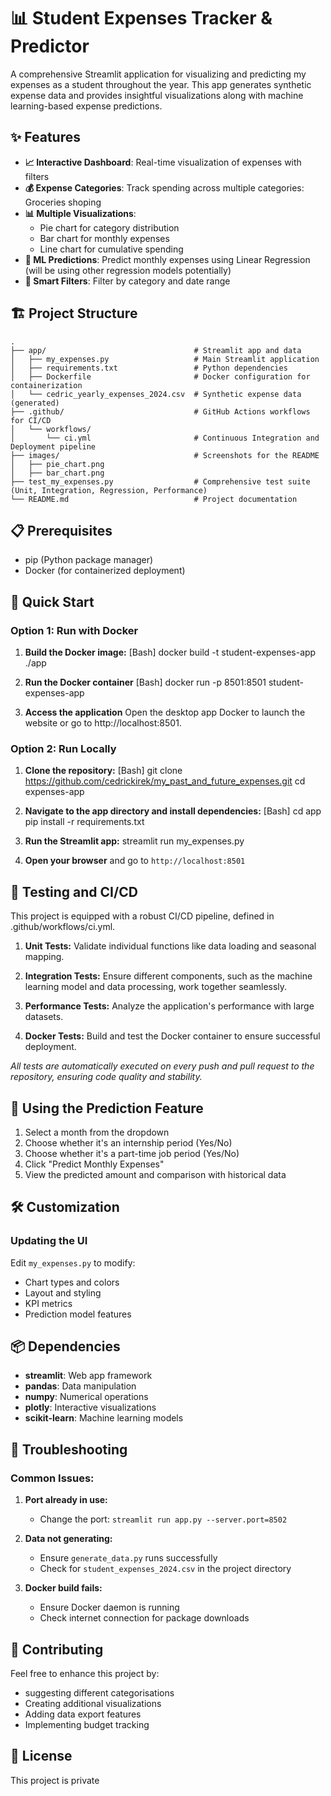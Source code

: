 # 📊 Student Expenses Tracker & Predictor

A comprehensive Streamlit application for visualizing and predicting my expenses as a student throughout the year. This app generates synthetic expense data and provides insightful visualizations along with machine learning-based expense predictions.

## ✨ Features

- **📈 Interactive Dashboard**: Real-time visualization of expenses with filters
- **💰 Expense Categories**: Track spending across multiple categories: Groceries shoping
- **📊 Multiple Visualizations**: 
  - Pie chart for category distribution
  - Bar chart for monthly expenses
  - Line chart for cumulative spending
- **🔮 ML Predictions**: Predict monthly expenses using Linear Regression (will be using other regression models potentially)
- **🎯 Smart Filters**: Filter by category and date range

## 🏗️ Project Structure

```
.
├── app/                                 # Streamlit app and data
│   ├── my_expenses.py                   # Main Streamlit application
│   ├── requirements.txt                 # Python dependencies
│   ├── Dockerfile                       # Docker configuration for containerization
│   └── cedric_yearly_expenses_2024.csv  # Synthetic expense data (generated)
├── .github/                             # GitHub Actions workflows for CI/CD
│   └── workflows/
│       └── ci.yml                       # Continuous Integration and Deployment pipeline
├── images/                              # Screenshots for the README
│   ├── pie_chart.png
│   ├── bar_chart.png
├── test_my_expenses.py                  # Comprehensive test suite (Unit, Integration, Regression, Performance)
└── README.md                            # Project documentation

```


## 📋 Prerequisites

- pip (Python package manager)
- Docker (for containerized deployment)



## 🚀 Quick Start

### Option 1: Run with Docker
1. **Build the Docker image:**
[Bash]
docker build -t student-expenses-app ./app

2. **Run the Docker container**
[Bash]
docker run -p 8501:8501 student-expenses-app

3. **Access the application**
Open the desktop app Docker to launch the website or go to http://localhost:8501.


### Option 2: Run Locally

1. **Clone the repository:**
[Bash]
git clone https://github.com/cedrickirek/my_past_and_future_expenses.git
cd expenses-app

2. **Navigate to the app directory and install dependencies:**
[Bash]
cd app
pip install -r requirements.txt

3. **Run the Streamlit app:**
streamlit run my_expenses.py

4. **Open your browser** and go to `http://localhost:8501`




## 🚀 Testing and CI/CD

This project is equipped with a robust CI/CD pipeline, defined in .github/workflows/ci.yml.

1. **Unit Tests:** Validate individual functions like data loading and seasonal mapping.

2. **Integration Tests:** Ensure different components, such as the machine learning model and data processing, work together seamlessly.

3. **Performance Tests:** Analyze the application's performance with large datasets.

4. **Docker Tests:** Build and test the Docker container to ensure successful deployment.

*All tests are automatically executed on every push and pull request to the repository, ensuring code quality and stability.*




## 🎯 Using the Prediction Feature

1. Select a month from the dropdown
2. Choose whether it's an internship period (Yes/No)
3. Choose whether it's a part-time job period (Yes/No)
4. Click "Predict Monthly Expenses"
5. View the predicted amount and comparison with historical data

## 🛠️ Customization

### Updating the UI
Edit `my_expenses.py` to modify:
- Chart types and colors
- Layout and styling
- KPI metrics
- Prediction model features

## 📦 Dependencies

- **streamlit**: Web app framework
- **pandas**: Data manipulation
- **numpy**: Numerical operations
- **plotly**: Interactive visualizations
- **scikit-learn**: Machine learning models

## 🐛 Troubleshooting

### Common Issues:

1. **Port already in use:**
   - Change the port: `streamlit run app.py --server.port=8502`

2. **Data not generating:**
   - Ensure `generate_data.py` runs successfully
   - Check for `student_expenses_2024.csv` in the project directory

3. **Docker build fails:**
   - Ensure Docker daemon is running
   - Check internet connection for package downloads

## 🤝 Contributing

Feel free to enhance this project by:
- suggesting different categorisations
- Creating additional visualizations
- Adding data export features
- Implementing budget tracking

## 📄 License

This project is private 